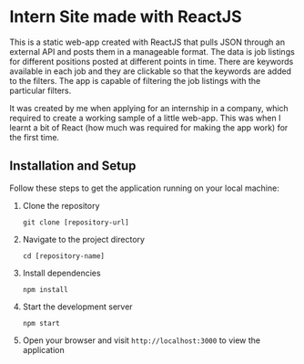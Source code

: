 # Intern Site made with ReactJS

This is a static web-app created with ReactJS that pulls JSON through an external API and posts them in a manageable format. The data is job listings for different positions posted at different points in time. There are keywords available in each job and they are clickable so that the keywords are added to the filters. The app is capable of filtering the job listings with the particular filters.

It was created by me when applying for an internship in a company, which required to create a working sample of a little web-app. This was when I learnt a bit of React (how much was required for making the app work) for the first time.

## Installation and Setup

Follow these steps to get the application running on your local machine:

1. Clone the repository
   ```
   git clone [repository-url]
   ```

2. Navigate to the project directory
   ```
   cd [repository-name]
   ```

3. Install dependencies
   ```
   npm install
   ```

4. Start the development server
   ```
   npm start
   ```

5. Open your browser and visit `http://localhost:3000` to view the application
